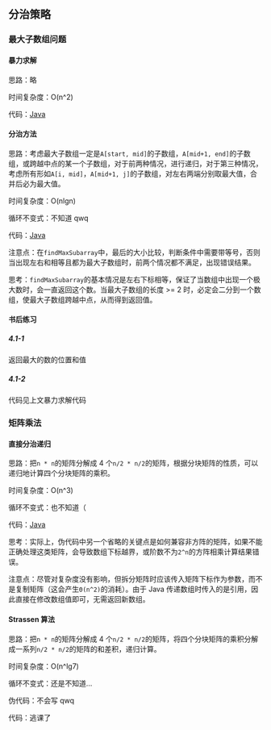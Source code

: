 ## 分治策略  

### 最大子数组问题  

#### 暴力求解  

思路：略  

时间复杂度：O(n^2)  

代码：[Java](./MaxSubarray.java)  

#### 分治方法  

思路：考虑最大子数组一定是`A[start, mid]`的子数组，`A[mid+1, end]`的子数组，或跨越中点的某一个子数组，对于前两种情况，进行递归，对于第三种情况，考虑所有形如`A[i, mid]`，`A[mid+1, j]`的子数组，对左右两端分别取最大值，合并后必为最大值。  

时间复杂度：O(nlgn)  

循环不变式：不知道 qwq  

代码：[Java](./MaxSubarray.java)  

注意点：在`findMaxSubarray`中，最后的大小比较，判断条件中需要带等号，否则当出现左右和相等且都为最大子数组时，前两个情况都不满足，出现错误结果。  

思考：`findMaxSubarray`的基本情况是左右下标相等，保证了当数组中出现一个极大数时，会一直返回这个数。当最大子数组的长度 >= 2 时，必定会二分到一个数组，使最大子数组跨越中点，从而得到返回值。  

#### 书后练习  

##### 4.1-1  

返回最大的数的位置和值  

##### 4.1-2  

代码见上文暴力求解代码  

### 矩阵乘法  

#### 直接分治递归  

思路：把`n * n`的矩阵分解成 4 个`n/2 * n/2`的矩阵，根据分块矩阵的性质，可以递归地计算四个分块矩阵的乘积。  

时间复杂度：O(n^3)  

循环不变式：也不知道（  

代码：[Java](./SquareMatrixMultiply.java)  

思考：实际上，伪代码中另一个省略的关键点是如何兼容非方阵的矩阵，如果不能正确处理这类矩阵，会导致数组下标越界，或阶数不为`2^n`的方阵相乘计算结果错误。  

注意点：尽管对复杂度没有影响，但拆分矩阵时应该传入矩阵下标作为参数，而不是复制矩阵（这会产生`Θ(n^2)`的消耗）。由于 Java 传递数组时传入的是引用，因此直接在修改数组值即可，无需返回新数组。  

#### Strassen 算法

思路：把`n * n`的矩阵分解成 4 个`n/2 * n/2`的矩阵，将四个分块矩阵的乘积分解成一系列`n/2 * n/2`的矩阵的和差积，递归计算。  

时间复杂度：O(n^lg7)  

循环不变式：还是不知道…  

伪代码：不会写 qwq  

代码：逃课了  